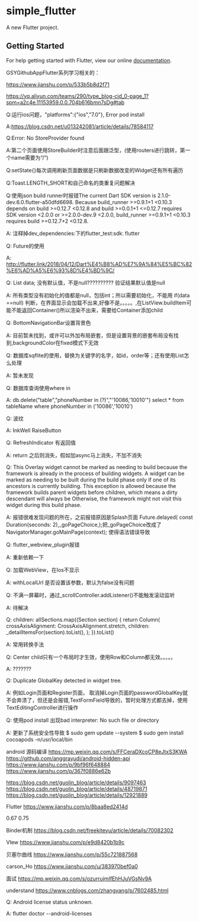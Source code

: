 # simple_flutter

A new Flutter project.

## Getting Started

For help getting started with Flutter, view our online
[documentation](https://flutter.io/).

GSYGithubAppFlutter系列学习相关的：

https://www.jianshu.com/p/533b5b8d2f71

https://yq.aliyun.com/teams/290/type_blog-cid_0-page_1?spm=a2c4e.11153959.0.0.704b616bmn7sDg#tab

Q:运行ios问题，"platforms":{"ios","7.0"}, Error pod install

A:https://blog.csdn.net/u013242081/article/details/78584117


Q:Error: No StoreProvider<dynamic> found

A:第二个页面使用StoreBuilder时注意后面跟泛型，(使用routers进行跳转，第一个name需要为“/”)

Q:setState{}每次调用刷新页面数据是只刷新数据改变的Widget还有所有遍历

Q:Toast.LENGTH_SHORT和自己命名的类重复问题解决

Q:使用json build runner时报错The current Dart SDK version is 2.1.0-dev.6.0.flutter-a50dfd6698. Because build_runner >=0.9.1+1 <0.10.3 depends on build >=0.12.7 <0.12.8 and build >=0.0.1+1 <=0.12.7 requires SDK version <2.0.0 or >=2.0.0-dev.9 <2.0.0, build_runner >=0.9.1+1 <0.10.3 requires build >=0.12.7+2 <0.12.8.

A: 注释掉dev_dependencies:下的flutter_test:sdk: flutter

Q: Future的使用

A: http://flutter.link/2018/04/12/Dart%E4%B8%AD%E7%9A%84%E5%BC%82%E6%AD%A5%E6%93%8D%E4%BD%9C/


Q: List data; 没有默认值，不是null??????????  验证结果默认值是null

A: 所有类型没有初始化的值都是null，包括int；所以需要初始化，不能用 if(data ==null) 判断，在界面显示会加载不出来,好像不是。。。。。,在ListView.buildItem可能不能返回Container()所以渲染不出来，需要给Container添加child


Q: BottomNavigationBar设置背景色

A: 目前暂未找到，或许可以外加布局嵌套，但是设置背景的嵌套布局没有找到,backgroundColor在fixed模式下无效

Q: 数据库sqflite的使用，替换为关键字的名字，如id，order等；还有使用List<dynamic>怎么处理

A: 暂未发现

Q: 数据库查询使用where in

A: db.delete("table","phoneNumber in (?)","'10086,'10010'")   select * from tableName where phoneNumber in ('10086','10010')

Q: 波纹

A: InkWell  RaiseButton


Q: RefreshIndicator 有返回值

A: return 之后则消失，假如加async马上消失，不加不消失

Q: This Overlay widget cannot be marked as needing to build because the framework is already in the
    process of building widgets. A widget can be marked as needing to be built during the build phase
   only if one of its ancestors is currently building. This exception is allowed because the framework
    builds parent widgets before children, which means a dirty descendant will always be  Otherwise, the framework might not visit this widget during this build phase.
    
A: 报错很难发现问题的所在，之前报错原因是Splash页面 Future.delayed( const Duration(seconds: 2),_goPageChoice,);把_goPageChoice改成了    NavigatorManager.goMainPage(context);  使得语法错误导致

Q: flutter_webview_plugin报错

A: 重新依赖一下


Q: 加载WebView，在Ios不显示

A: withLocalUrl 是否设置该参数，默认为false没有问题

Q: 不满一屏幕时，通过_scrollController.addListener()不能触发滚动监听

A: 待解决

Q: children: allSections.map<Widget>((Section section) {
                             return Column(
                               crossAxisAlignment: CrossAxisAlignment.stretch,
                               children: _detailItemsFor(section).toList(),
                             );
                           }).toList()
                           
A: 常用转换手法


Q: Center child只有一个布局时才生效，使用Row和Column都无效。。。。。

A: ???????



Q: Duplicate GlobalKey detected in widget tree.

A: 例如Login页面和Register页面， 取消掉Login页面的passwordGlobalKey就不会奔溃了，但还是会报错,TextFormField导致的，暂时处理方式都去掉，使用TextEditingController进行操作

Q: 使用pod install 出现bad interpreter: No such file or directory

A: 更新了系统安全性导致   $ sudo gem update --system   $ sudo gem install cocoapods -n/usr/local/bin




android 源码编译
https://mp.weixin.qq.com/s/FFCeraDXcoCP8eJtxS3KWA
https://github.com/anggrayudi/android-hidden-api
https://www.jianshu.com/p/9bf96f648884
https://www.jianshu.com/p/367f0886e62b

https://blog.csdn.net/guolin_blog/article/details/9097463
https://blog.csdn.net/guolin_blog/article/details/48719871
https://blog.csdn.net/guolin_blog/article/details/12921889

Flutter
https://www.jianshu.com/p/8baa8ed2414d

0.67
0.75

Binder机制
https://blog.csdn.net/freekiteyu/article/details/70082302

VIew
https://www.jianshu.com/p/e9d8420b1b9c

贝塞尔曲线
https://www.jianshu.com/p/55c721887568

carson_Ho
https://www.jianshu.com/u/383970bef0a0

面试
https://mp.weixin.qq.com/s/ozurrujmIfEhHJuVGsNv9A

understand
https://www.cnblogs.com/zhangyang/p/7602485.html

Q: Android license status unknown.

A: flutter doctor --android-licenses
